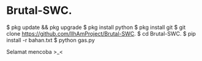 # Brutal-SWC.

$ pkg update && pkg upgrade
$ pkg install python
$ pkg install git
$ git clone https://github.com/IlhAmProject/Brutal-SWC.
$ cd Brutal-SWC.
$ pip install -r bahan.txt
$ python gas.py

Selamat mencoba >_< 

